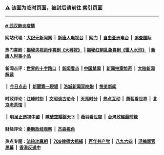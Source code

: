 ### ⚠️ 该面为临时页面，被封后请前往 [索引页面](../link4.md)

---

#### [🔥 武汉肺炎疫情](http://178.128.14.144:10000/videos/corona/)

#### 网站代理：[大纪元新闻网](http://178.128.14.144:10080/gb/) &nbsp;|&nbsp; [新唐人电视台](http://178.128.14.144:8808/gb/) &nbsp;|&nbsp; [网门](http://178.128.14.144:11000/) &nbsp;|&nbsp; [自由亚洲电台](http://178.128.14.144:9800/mandarin/) &nbsp;|&nbsp; [追查国际](http://178.128.14.144:10010/)

#### 热门喜剧：[揭秘央视运作喜剧《大裤衩》](http://178.128.14.144:10000/videos/res/big-shorts/) &nbsp;|&nbsp;[揭秘红朝乱象喜剧《雷人水浒》](http://178.128.14.144:10000/videos/res/OutlawsOfMarsh/) &nbsp;|&nbsp;[新唐人时事小品](http://178.128.14.144:10000/videos/res/comedy/)

#### 新闻点评：[世界的十字路口](http://178.128.14.144/tanghao/) &nbsp;|&nbsp; [新闻看点](http://178.128.14.144/news-insight/) &nbsp;|&nbsp;[中国禁闻](http://178.128.14.144/ntdtv-news/) &nbsp;|&nbsp; [新闻拍案惊奇](http://178.128.14.144/dayu/) &nbsp;|&nbsp; [大陆新闻解读](http://178.128.14.144/ntdtv-comedy/)
####   &nbsp;|&nbsp;  [今日点击](http://178.128.14.144/news-click/)  &nbsp;|&nbsp; [新聞第一現場](http://178.128.14.144/primary-scene/) &nbsp;|&nbsp; [洛城新闻双响炮](http://178.128.14.144/la-news/) &nbsp;|&nbsp; [悦览新闻](http://178.128.14.144/dingyue/)

#### 时政评论：[江峰时刻](http://178.128.14.144/today-in-history/) &nbsp;|&nbsp; [文昭谈古论今](http://178.128.14.144/wenzhao/) &nbsp;|&nbsp; [天亮时分](http://178.128.14.144/tianliang/) &nbsp;|&nbsp; [热点互动](http://178.128.14.144/ntdtv-rdhd/) &nbsp;|&nbsp; [萧茗看世界](http://178.128.14.144/simonegao/) &nbsp;|&nbsp; [北京老茶馆](http://178.128.14.144/teahouse/)  &nbsp;|&nbsp;  
####   &nbsp;|&nbsp;  [明居正透視中國](http://178.128.14.144/decoding-china/)  &nbsp;|&nbsp; [陳破空縱論天下](http://178.128.14.144/pokong/)  &nbsp;|&nbsp; [薇羽看世間](http://178.128.14.144/weiyu/)  &nbsp;|&nbsp; [台湾政經最前線](http://178.128.14.144/taiwan/)   

#### 财经评论：[秦鹏政经观察](http://178.128.14.144/qinpeng/) &nbsp;|&nbsp; [杰森視角 ](http://178.128.14.144/jason/)

#### 热点专题：[法轮功真相](http://178.128.14.144:10000/videos/truth.html) &nbsp;|&nbsp; [709律师大抓捕](http://178.128.14.144:10000/videos/709/) &nbsp;|&nbsp; [百年共产党](http://178.128.14.144:10000/videos/ccp.html) &nbsp;|&nbsp; [八九六四](http://178.128.14.144:10000/videos/88/)  &nbsp;|&nbsp; [活摘器官黑幕](http://178.128.14.144:10000/videos/res/Organs/)  &nbsp;|&nbsp; [香港反送中](http://178.128.14.144:10000/videos/res/hk/) 

<img src='http://gfw-breaker.win/link4.md' width='0px' height='0px'/>

